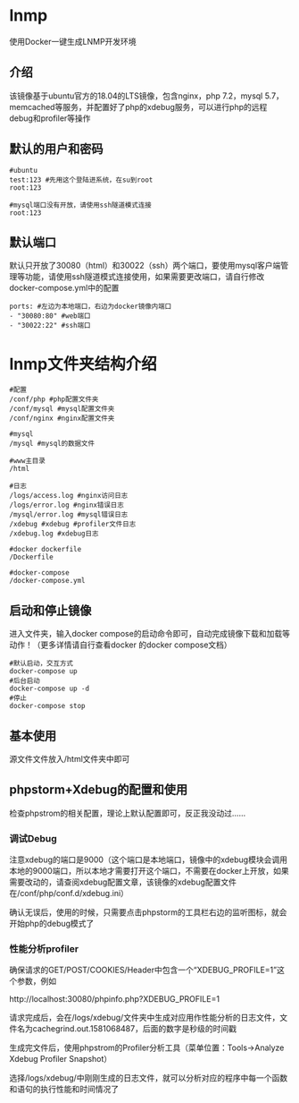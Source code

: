 # lnmp
使用Docker一键生成LNMP开发环境
## 介绍
该镜像基于ubuntu官方的18.04的LTS镜像，包含nginx，php 7.2，mysql 5.7，memcached等服务，并配置好了php的xdebug服务，可以进行php的远程debug和profiler等操作

## 默认的用户和密码

```
#ubuntu
test:123 #先用这个登陆进系统，在su到root
root:123
 
#mysql端口没有开放，请使用ssh隧道模式连接
root:123
```

## 默认端口

默认只开放了30080（html）和30022（ssh）两个端口，要使用mysql客户端管理等功能，请使用ssh隧道模式连接使用，如果需要更改端口，请自行修改docker-compose.yml中的配置

```
ports: #左边为本地端口，右边为docker镜像内端口
- "30080:80" #web端口
- "30022:22" #ssh端口
```

# lnmp文件夹结构介绍

```
#配置
/conf/php #php配置文件夹
/conf/mysql #mysql配置文件夹
/conf/nginx #nginx配置文件夹
 
#mysql
/mysql #mysql的数据文件
 
#www主目录
/html
 
#日志
/logs/access.log #nginx访问日志
/logs/error.log #nginx错误日志
/mysql/error.log #mysql错误日志
/xdebug #xdebug #profiler文件日志
/xdebug.log #xdebug日志
 
#docker dockerfile
/Dockerfile
 
#docker-compose
/docker-compose.yml
```

## 启动和停止镜像
进入文件夹，输入docker compose的启动命令即可，自动完成镜像下载和加载等动作！（更多详情请自行查看docker 的docker compose文档）

```
#默认启动，交互方式
docker-compose up
#后台启动
docker-compose up -d
#停止
docker-compose stop
```

## 基本使用
源文件文件放入/html文件夹中即可

## phpstorm+Xdebug的配置和使用
检查phpstrom的相关配置，理论上默认配置即可，反正我没动过……

### 调试Debug

注意xdebug的端口是9000（这个端口是本地端口，镜像中的xdebug模块会调用本地的9000端口，所以本地才需要打开这个端口，不需要在docker上开放，如果需要改动的，请查阅xdebug配置文章，该镜像的xdebug配置文件在/conf/php/conf.d/xdebug.ini）

确认无误后，使用的时候，只需要点击phpstorm的工具栏右边的监听图标，就会开始php的debug模式了


### 性能分析profiler

确保请求的GET/POST/COOKIES/Header中包含一个“XDEBUG_PROFILE=1”这个参数，例如

http://localhost:30080/phpinfo.php?XDEBUG_PROFILE=1

请求完成后，会在/logs/xdebug/文件夹中生成对应用作性能分析的日志文件，文件名为cachegrind.out.1581068487，后面的数字是秒级的时间戳

生成完文件后，使用phpstrom的Profiler分析工具（菜单位置：Tools->Analyze Xdebug Profiler Snapshot）

选择/logs/xdebug/中刚刚生成的日志文件，就可以分析对应的程序中每一个函数和语句的执行性能和时间情况了

